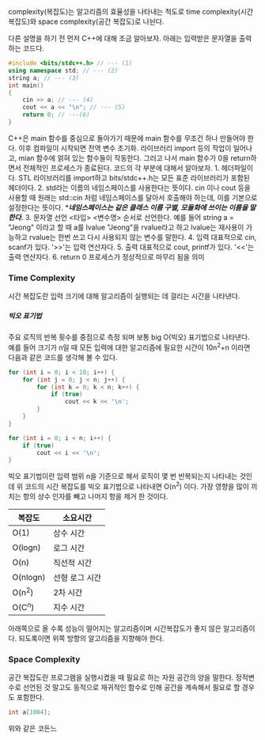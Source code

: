 complexity(복잡도)는 알고리즘의 효율성을 나타내는 척도로 time complexity(시간 복잡도)와 space complexity(공간 복잡도)로 나뉜다.

다른 설명을 하기 전 먼저 C++에 대해 조금 알아보자.
아래는 입력받은 문자열을 출력하는 코드다.
```C++
#include <bits/stdc++.h> // --- (1)
using namespace std; // --- (2)
string a; // --- (3)
int main()
{
	cin >> a; // --- (4)
	cout << a << "\n"; // --- (5)
	return 0; // ---(6)
}
```

C++은 main 함수를 중심으로 돌아가기 때문에 main 함수를 무조건 하나 만들어야 한다.
이후 컴파일이 시작되면 전역 변수 초기화. 라이브러리 import 등의 작업이 일어나고, mian 함수에 얽혀 있는 함수들이 작동한다. 그러고 나서 main 함수가 0을 return하면서 전체적인 프로세스가 종료된다. 코드의 각 부분에 대해서 알아보자.
	1. 헤더파일이다. STL 라이브러리를 import하고 bits/stdc++.h는 모든 표준 라이브러리가 포함된 헤더이다.
	2. std라는 이름의 네임스페이스를 사용한다는 뜻이다. cin 이나 cout 등을 사용할 때 원래는 std::cin 처럼 네임스페이스를 달아서 호출해야 하는데, 이를 기본으로 설정한다는 뜻이다. 
	   ****네임스페이스는 같은 클래스 이름 구별, 모듈화에 쓰이는 이름을 말한다.***
	3. 문자열 선언
	   <타입> <변수명> 순서로 선언한다.
	   예를 들어 string a = "Jeong" 이라고 할 때 a를 lvalue "Jeong"을 rvalue라고 하고 lvalue는 재사용이 가능하고 rvalue는 한번 쓰고 다시 사용되지 않는 변수를 말한다.
	4. 입력
	   대표적으로 cin, scanf가 있다. '>>'는 입력 연산자다.
	5. 출력
	   대표적으로 cout, printf가 있다. '<<'는 출력 연산자다.
	6. return 0
	   프로세스가 정상적으로 마무리 됨을 의미
### Time Complexity

시간 복잡도란 입력 크기에 대해 알고리즘이 실행되는 데 걸리는 시간을 나타낸다. 
##### 빅오 표기법
주요 로직의 반복 횟수를 중점으로 측정 되며 보통 big O(빅오) 표기법으로 나타낸다. 예를 들어 크기가 n일 때 모든 입력에 대한 알고리즘에 필요한 시간이 10n<sup>2</sup>+n 이라면 다음과 같은 코드를 생각해 볼 수 있다.
```C++
for (int i = 0; i < 10; i++) {
    for (int j = 0; j < n; j++) {
        for (int k = 0; k < n; k++) {
            if (true) 
                cout << k << '\n';
        }
    }
}

for (int i = 0; i < n; i++) {
    if (true) 
        cout << i << '\n';
}
```

빅오 표기법이란 입력 범위 n을 기준으로 해서 로직이 몇 번 반복되는지 나타내는 것인데 위 코드의 시간 복잡도를 빅오 표기법으로 나타내면 O(n<sup>2</sup>) 이다.
가장 영향을 많이 끼치는 항의 상수 인자를 빼고 나머지 항을 제거 한 것이다.

| 복잡도              | 소요시간     |
| ---------------- | -------- |
| O(1)             | 상수 시간    |
| O(logn)          | 로그 시간    |
| O(n)             | 직선적 시간   |
| O(nlogn)         | 선형 로그 시간 |
| O(n<sup>2</sup>) | 2차 시간    |
| O(C<sup>n</sup>) | 지수 시간    |
아래쪽으로 올 수록 성능이 떨어지는 알고리즘이며 시간복잡도가 좋지 않은 알고리즘이다. 되도록이면 위쪽 방향의 알고리즘을 지향해야 한다.

### Space Complexity

공간 복잡도란 프로그램을 실행시켰을 때 필요로 하는 자원 공간의 양을 말한다. 정적변수로 선언된 것 말고도 동적으로 재귀적인 함수로 인해 공간을 계속해서 필요로 할 경우도 포함한다.
```C++
int a[1004];
```
위와 같은 코든느